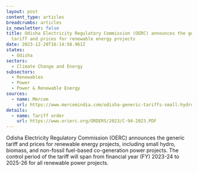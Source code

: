 ```yaml
---
layout: post
content_type: articles
breadcrumbs: articles
is_newsletter: false
title: Odisha Electricity Regulatory Commission (OERC) announces the generic
  tariff and prices for renewable energy projects
date: 2023-12-20T16:14:58.961Z
states:
  - Odisha
sectors:
  - Climate Change and Energy
subsectors:
  - Renewables
  - Power
  - Power & Renewable Energy
sources:
  - name: Mercom
    url: https://www.mercomindia.com/odisha-generic-tariffs-small-hydro
details:
  - name: Tariff order
    url: https://www.orierc.org/ORDERS/2023/C-94-2023.PDF
---
```

Odisha Electricity Regulatory Commission (OERC) announces the generic tariff and prices for renewable energy projects, including small hydro, biomass, and non-fossil fuel-based co-generation power projects. The control period of the tariff will span from financial year (FY) 2023-24 to 2025-26 for all renewable power projects.
